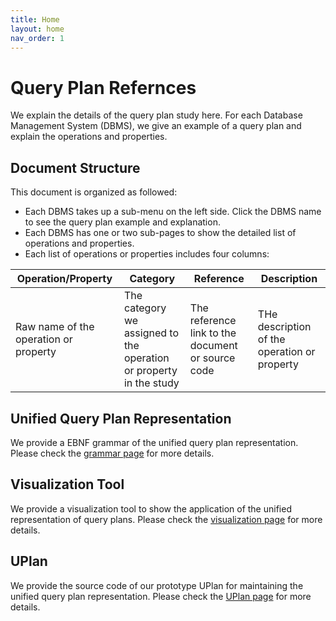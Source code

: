 ```yaml
---
title: Home
layout: home
nav_order: 1
---
```


# Query Plan Refernces
We explain the details of the query plan study here. For each Database Management System (DBMS), we give an example of a query plan and explain the operations and properties.


## Document Structure
This document is organized as followed:
* Each DBMS takes up a sub-menu on the left side. Click the DBMS name to see the query plan example and explanation.
* Each DBMS has one or two sub-pages to show the detailed list of operations and properties.
* Each list of operations or properties includes four columns: 

| Operation/Property | Category | Reference | Description |
| --- | --- | --- | --- |
| Raw name of the operation or property | The category we assigned to the operation or property in the study | The reference link to the document or source code | THe description of the operation or property |

## Unified Query Plan Representation
We provide a EBNF grammar of the unified query plan representation. Please check the [grammar page](grammar) for more details.

## Visualization Tool
We provide a visualization tool to show the application of the unified representation of query plans. Please check the [visualization page](visualization) for more details.

## UPlan
We provide the source code of our prototype UPlan for maintaining the unified query plan representation. Please check the [UPlan page](uplan) for more details.
